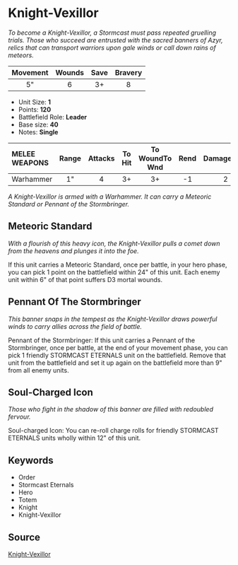 # Knight-Vexillor

_To become a Knight-Vexillor, a Stormcast must pass repeated gruelling trials. Those who succeed are entrusted with the sacred banners of Azyr, relics that can transport warriors upon gale winds or call down rains of meteors._


| Movement | Wounds | Save | Bravery |
|:--------:|:------:|:----:|:-------:|
| 5" | 6 | 3+ | 8 |

* Unit Size: **1**
* Points: **120**
* Battlefield Role: **Leader**
* Base size: **40**
* Notes: **Single**

| MELEE WEAPONS | Range | Attacks | To Hit | To WoundTo Wnd | Rend | DamageDmg |
|:---|:--:|:--:|:--:|:--:|:--:|:--:|
| Warhammer | 1" | 4 | 3+ | 3+ | -1 | 2 |


_A Knight-Vexillor is armed with a Warhammer. It can carry a Meteoric Standard or Pennant of the Stormbringer._

## Meteoric Standard

_With a flourish of this heavy icon, the Knight-Vexillor pulls a comet down from the heavens and plunges it into the foe._

If this unit carries a Meteoric Standard, once per battle, in your hero phase, you can pick 1 point on the battlefield within 24" of this unit. Each enemy unit within 6" of that point suffers D3 mortal wounds.

## Pennant Of The Stormbringer

_This banner snaps in the tempest as the Knight-Vexillor draws powerful winds to carry allies across the field of battle._

Pennant of the Stormbringer: If this unit carries a Pennant of the Stormbringer, once per battle, at the end of your movement phase, you can pick 1 friendly STORMCAST ETERNALS unit on the battlefield. Remove that unit from the battlefield and set it up again on the battlefield more than 9" from all enemy units.

## Soul-Charged Icon

_Those who fight in the shadow of this banner are filled with redoubled fervour._

Soul-charged Icon: You can re-roll charge rolls for friendly STORMCAST ETERNALS units wholly within 12" of this unit.

## Keywords

* Order
* Stormcast Eternals
* Hero
* Totem
* Knight
* Knight-Vexillor


## Source

[Knight-Vexillor](https://wahapedia.ru/aos3/factions/stormcast-eternals/Knight-Vexillor)
